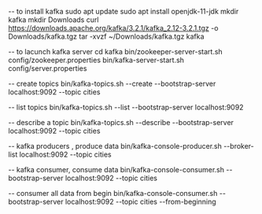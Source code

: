 -- to install kafka
sudo apt update
sudo apt install openjdk-11-jdk
mkdir kafka
mkdir Downloads
curl https://downloads.apache.org/kafka/3.2.1/kafka_2.12-3.2.1.tgz -o Downloads/kafka.tgz
tar -xvzf ~/Downloads/kafka.tgz kafka

-- to lacunch kafka server
cd kafka
bin/zookeeper-server-start.sh config/zookeeper.properties
bin/kafka-server-start.sh config/server.properties

-- create topics
bin/kafka-topics.sh  --create --bootstrap-server localhost:9092 --topic cities


-- list topics
bin/kafka-topics.sh  --list --bootstrap-server localhost:9092

-- describe a topic
bin/kafka-topics.sh  --describe --bootstrap-server localhost:9092 --topic cities

-- kafka producers , produce data
bin/kafka-console-producer.sh --broker-list localhost:9092 --topic cities

-- kafka consumer, consume data
bin/kafka-console-consumer.sh --bootstrap-server localhost:9092 --topic cities

-- consumer all data from begin
bin/kafka-console-consumer.sh --bootstrap-server localhost:9092 --topic cities --from-beginning

